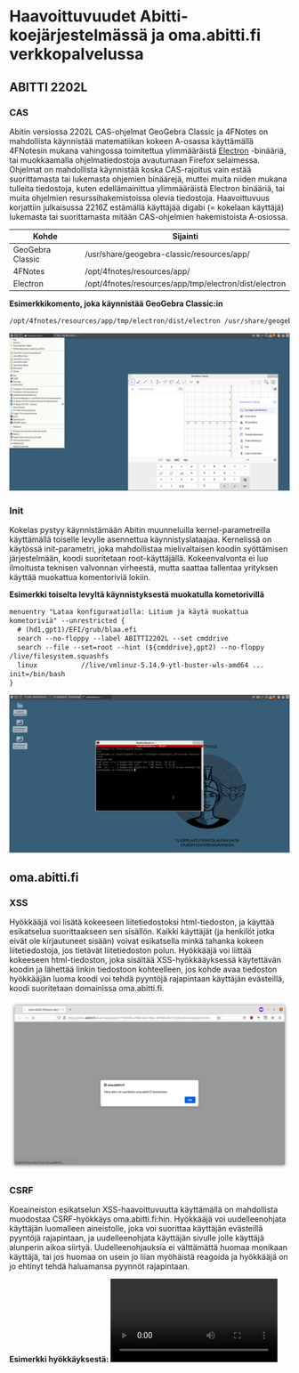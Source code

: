 # Haavoittuvuudet Abitti-koejärjestelmässä ja oma.abitti.fi verkkopalvelussa




## ABITTI 2202L

### CAS

Abitin versiossa 2202L CAS-ohjelmat GeoGebra Classic ja 4FNotes on mahdollista käynnistää matematiikan kokeen A-osassa käyttämällä 4FNotesin mukana vahingossa toimitettua ylimmääräistä [Electron](https://www.electronjs.org/) -binääriä, tai muokkaamalla ohjelmatiedostoja avautumaan Firefox selaimessa. Ohjelmat on mahdollista käynnistää koska CAS-rajoitus vain estää suorittamasta tai lukemasta ohjemien binäärejä, muttei muita niiden mukana tulleita tiedostoja, kuten edellämainittua ylimmääräistä Electron binääriä, tai muita ohjelmien resurssihakemistoissa olevia tiedostoja. Haavoittuvuus korjattiin julkaisussa 2216Z estämällä käyttäjää digabi (= kokelaan käyttäjä) lukemasta tai suorittamasta mitään CAS-ohjelmien hakemistoista A-osiossa.

| Kohde            | Sijainti                                              |
|------------------|-------------------------------------------------------|
| GeoGebra Classic | /usr/share/geogebra-classic/resources/app/            |
| 4FNotes          | /opt/4fnotes/resources/app/                           |
| Electron         | /opt/4fnotes/resources/app/tmp/electron/dist/electron |


 **Esimerkkikomento, joka käynnistää GeoGebra Classic:in**

```bash
/opt/4fnotes/resources/app/tmp/electron/dist/electron /usr/share/geogebra-classic/resources/app/
```


<img src="geogebra.png">


### Init

Kokelas pystyy käynnistämään Abitin muunneluilla kernel-parametreilla käyttämällä toiselle levylle asennettua käynnistyslataajaa. Kernelissä on käytössä init-parametri, joka mahdollistaa mielivaltaisen koodin syöttämisen järjestelmään, koodi suoritetaan root-käyttäjällä. Kokeenvalvonta ei luo ilmoitusta teknisen valvonnan virheestä, mutta saattaa tallentaa yrityksen käyttää muokattua komentoriviä lokiin.

**Esimerkki toiselta levyltä käynnistyksestä muokatulla kometorivillä**
```
menuentry "Lataa konfiguraatiolla: Litium ja käytä muokattua kometoriviä" --unrestricted {
  # (hd1,gpt1)/EFI/grub/blaa.efi
  search --no-floppy --label ABITTI2202L --set cmddrive
  search --file --set=root --hint (${cmddrive},gpt2) --no-floppy /live/filesystem.squashfs
  linux           //live/vmlinuz-5.14.9-ytl-buster-wls-amd64 ... init=/bin/bash 
}
```

<img src="root.png">

## oma.abitti.fi

### XSS

Hyökkääjä voi lisätä kokeeseen liitetiedostoksi html-tiedoston, ja käyttää esikatselua suorittaakseen sen sisällön. Kaikki käyttäjät (ja henkilöt jotka eivät ole kirjautuneet sisään) voivat esikatsella minkä tahanka kokeen liitetiedostoja, jos tietävät liitetiedoston polun. Hyökkääjä voi liittää kokeeseen html-tiedoston, joka sisältää XSS-hyökkääyksessä käytettävän koodin ja lähettää linkin tiedostoon kohteelleen, jos kohde avaa tiedoston hyökkääjän luoma koodi voi tehdä pyyntöjä rajapintaan käyttäjän evästeillä, koodi suoritetaan domainissa oma.abitti.fi.

<img src="/ilmoitus.png">

### CSRF

Koeaineiston esikatselun XSS-haavoittuvuutta käyttämällä on mahdollista muodostaa CSRF-hyökkäys oma.abitti.fi:hin. Hyökkääjä voi uudelleenohjata käyttäjän luomalleen aineistolle, joka voi suorittaa käyttäjän evästeillä pyyntöjä rajapintaan, ja uudelleenohjata käyttäjän sivulle jolle käyttäjä alunperin aikoa siirtyä. Uudelleenohjauksia ei välttämättä huomaa monikaan käyttäjä, tai jos huomaa on usein jo liian myöhäistä reagoida ja hyökkääjä on jo ehtinyt tehdä haluamansa pyynnöt rajapintaan.


**Esimerkki hyökkäyksestä:**
<video controls src="csrf.mp4">
